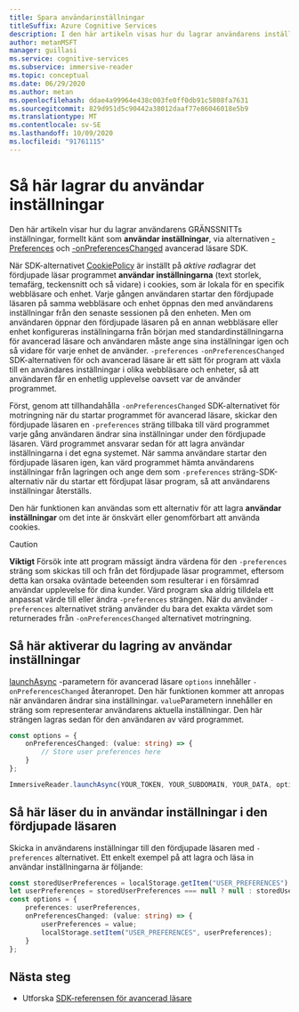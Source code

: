 ```yaml
---
title: Spara användarinställningar
titleSuffix: Azure Cognitive Services
description: I den här artikeln visas hur du lagrar användarens inställningar.
author: metanMSFT
manager: guillasi
ms.service: cognitive-services
ms.subservice: immersive-reader
ms.topic: conceptual
ms.date: 06/29/2020
ms.author: metan
ms.openlocfilehash: ddae4a99964e438c003fe0ff0db91c5808fa7631
ms.sourcegitcommit: 829d951d5c90442a38012daaf77e86046018e5b9
ms.translationtype: MT
ms.contentlocale: sv-SE
ms.lasthandoff: 10/09/2020
ms.locfileid: "91761115"
---
```

# <a name="how-to-store-user-preferences"></a>Så här lagrar du användar inställningar

Den här artikeln visar hur du lagrar användarens GRÄNSSNITTs inställningar, formellt känt som **användar inställningar**, via alternativen [-Preferences](./reference.md#options) och [-onPreferencesChanged](./reference.md#options) avancerad läsare SDK.

När SDK-alternativet [CookiePolicy](./reference.md#cookiepolicy-options) är inställt på *aktive rad*lagrar det fördjupade läsar programmet **användar inställningarna** (text storlek, temafärg, teckensnitt och så vidare) i cookies, som är lokala för en specifik webbläsare och enhet. Varje gången användaren startar den fördjupade läsaren på samma webbläsare och enhet öppnas den med användarens inställningar från den senaste sessionen på den enheten. Men om användaren öppnar den fördjupade läsaren på en annan webbläsare eller enhet konfigureras inställningarna från början med standardinställningarna för avancerad läsare och användaren måste ange sina inställningar igen och så vidare för varje enhet de använder. `-preferences` `-onPreferencesChanged` SDK-alternativen för och avancerad läsare är ett sätt för program att växla till en användares inställningar i olika webbläsare och enheter, så att användaren får en enhetlig upplevelse oavsett var de använder programmet.

Först, genom att tillhandahålla `-onPreferencesChanged` SDK-alternativet för motringning när du startar programmet för avancerad läsare, skickar den fördjupade läsaren en `-preferences` sträng tillbaka till värd programmet varje gång användaren ändrar sina inställningar under den fördjupade läsaren. Värd programmet ansvarar sedan för att lagra användar inställningarna i det egna systemet. När samma användare startar den fördjupade läsaren igen, kan värd programmet hämta användarens inställningar från lagringen och ange dem som `-preferences` sträng-SDK-alternativ när du startar ett fördjupat läsar program, så att användarens inställningar återställs.

Den här funktionen kan användas som ett alternativ för att lagra **användar inställningar** om det inte är önskvärt eller genomförbart att använda cookies.

> [!CAUTION]
> **Viktigt** Försök inte att program mässigt ändra värdena för den `-preferences` sträng som skickas till och från det fördjupade läsar programmet, eftersom detta kan orsaka oväntade beteenden som resulterar i en försämrad användar upplevelse för dina kunder. Värd program ska aldrig tilldela ett anpassat värde till eller ändra `-preferences` strängen. När du använder `-preferences` alternativet sträng använder du bara det exakta värdet som returnerades från `-onPreferencesChanged` alternativet motringning.

## <a name="how-to-enable-storing-user-preferences"></a>Så här aktiverar du lagring av användar inställningar

[launchAsync](./reference.md#launchasync) -parametern för avancerad läsare `options` innehåller `-onPreferencesChanged` återanropet. Den här funktionen kommer att anropas när användaren ändrar sina inställningar. `value`Parametern innehåller en sträng som representerar användarens aktuella inställningar. Den här strängen lagras sedan för den användaren av värd programmet.

```typescript
const options = {
    onPreferencesChanged: (value: string) => {
        // Store user preferences here
    }
};

ImmersiveReader.launchAsync(YOUR_TOKEN, YOUR_SUBDOMAIN, YOUR_DATA, options);
```

## <a name="how-to-load-user-preferences-into-the-immersive-reader"></a>Så här läser du in användar inställningar i den fördjupade läsaren

Skicka in användarens inställningar till den fördjupade läsaren med `-preferences` alternativet. Ett enkelt exempel på att lagra och läsa in användar inställningarna är följande:

```typescript
const storedUserPreferences = localStorage.getItem("USER_PREFERENCES");
let userPreferences = storedUserPreferences === null ? null : storedUserPreferences;
const options = {
    preferences: userPreferences,
    onPreferencesChanged: (value: string) => {
        userPreferences = value;
        localStorage.setItem("USER_PREFERENCES", userPreferences);
    }
};
```

## <a name="next-steps"></a>Nästa steg

* Utforska [SDK-referensen för avancerad läsare](./reference.md)